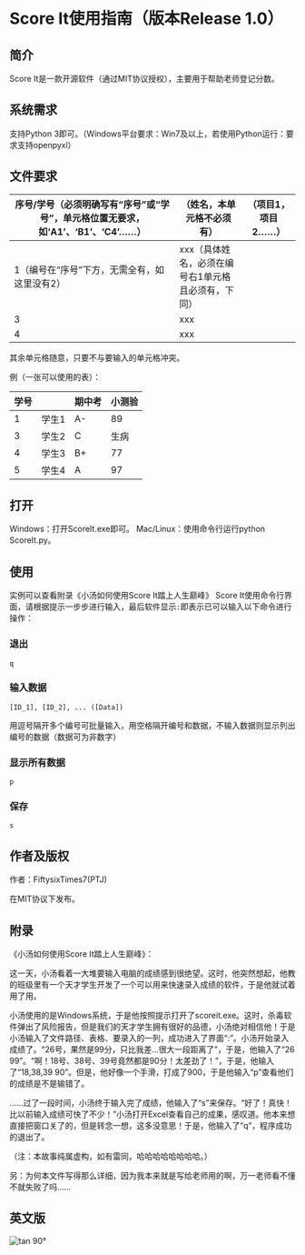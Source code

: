 ﻿# Score It使用指南（版本Release 1.0）

## 简介
Score It是一款开源软件（通过MIT协议授权），主要用于帮助老师登记分数。

## 系统需求
支持Python 3即可。（Windows平台要求：Win7及以上，若使用Python运行：要求支持openpyxl）

## 文件要求
|序号/学号（必须明确写有“序号”或“学号”，单元格位置无要求，如‘A1’、‘B1’、‘C4’……）|（姓名，本单元格不必须有）|（项目1，项目2……）|
|-|-|-|
|1（编号在“序号”下方，无需全有，如这里没有2） |xxx（具体姓名，必须在编号右1单元格且必须有，下同）||
|3|xxx||
|4|xxx||
其余单元格随意，只要不与要输入的单元格冲突。

例（一张可以使用的表）：

|学号||期中考|小测验|
|-|-|-|-|
|1|学生1|A-|89|
|3|学生2|C|生病|
|4|学生3|B+|77|
|5|学生4|A|97|

## 打开
Windows：打开ScoreIt.exe即可。
Mac/Linux：使用命令行运行python ScoreIt.py。

## 使用
实例可以查看附录《小汤如何使用Score It踏上人生巅峰》
Score It使用命令行界面，请根据提示一步步进行输入，最后软件显示`:`即表示已可以输入以下命令进行操作：
### 退出
`q`
### 输入数据
`[ID_1], [ID_2], ... ([Data])` 

用逗号隔开多个编号可批量输入，用空格隔开编号和数据，不输入数据则显示列出编号的数据（数据可为非数字）
### 显示所有数据
`p`
### 保存
`s`

## 作者及版权
作者：FiftysixTimes7(PTJ)

在MIT协议下发布。

## 附录

《小汤如何使用Score It踏上人生巅峰》：

这一天，小汤看着一大堆要输入电脑的成绩感到很绝望。这时，他突然想起，他教的班级里有一个天才学生开发了一个可以用来快速录入成绩的软件，于是他就试着用了用。

小汤使用的是Windows系统，于是他按照提示打开了scoreit.exe。这时，杀毒软件弹出了风险报告，但是我们的天才学生拥有很好的品德，小汤绝对相信他！于是小汤输入了文件路径、表格、要录入的一列，成功进入了界面“:”。小汤开始录入成绩了。“26号，果然是99分，只比我差…很大一段距离了”，于是，他输入了“26 99”。“啊！18号、38号、39号竟然都是90分！太差劲了！”，于是，他输入了“18,38,39 90”。但是，他好像一个手滑，打成了900，于是他输入“p”查看他们的成绩是不是输错了。

……过了一段时间，小汤终于输入完了成绩，他输入了“s”来保存。“好了！真快！比以前输入成绩可快了不少！”小汤打开Excel查看自己的成果，感叹道。他本来想直接把窗口关了的，但是转念一想，这多没意思！于是，他输入了“q”，程序成功的退出了。

（注：本故事纯属虚构，如有雷同，哈哈哈哈哈哈哈哈。）

另：为何本文件写得那么详细，因为我本来就是写给老师用的啊，万一老师看不懂不就失败了吗……

## 英文版
![tan 90°](http://wx3.sinaimg.cn/mw690/778b889egy1ffdt6dowcoj2049041mx1.jpg)
